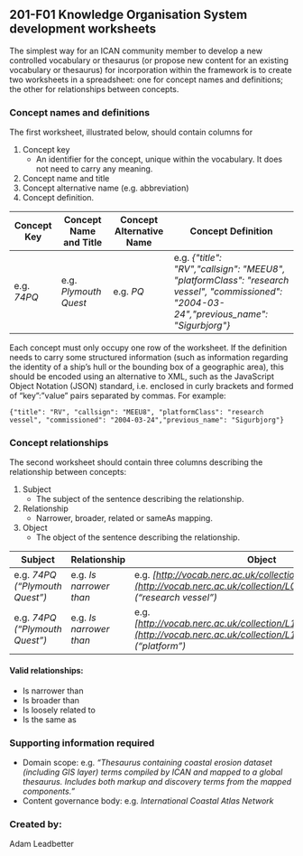 ## 201-F01 Knowledge Organisation System development worksheets ##

The simplest way for an ICAN community member to develop a new controlled vocabulary or thesaurus (or propose new content for an existing vocabulary or thesaurus) for incorporation within the framework is to create two worksheets in a spreadsheet: one for concept names and definitions; the other for relationships between concepts.

### Concept names and definitions ###

The first worksheet, illustrated below, should contain columns for
1. Concept key
	- An identifier for the concept, unique within the vocabulary. It does not need to carry any meaning.
2. Concept name and title
3. Concept alternative name (e.g. abbreviation)
4. Concept definition.

Concept Key | Concept Name and Title | Concept Alternative Name | Concept Definition
------------|------------------------|--------------------------|-------------------
e.g. *74PQ* | e.g. *Plymouth Quest* | e.g. *PQ* | e.g. *{"title": "RV","callsign": "MEEU8", "platformClass": "research vessel", "commissioned": "2004-03-24","previous_name": "Sigurbjorg"}*

Each concept must only occupy one row of the worksheet. If the definition needs to carry some structured information (such as information regarding the identity of a ship’s hull or the bounding box of a geographic area), this should be encoded using an alternative to XML, such as the JavaScript Object Notation (JSON) standard, i.e. enclosed in curly brackets and formed of “key”:”value” pairs separated by commas. For example:

`{"title": "RV", "callsign": "MEEU8", "platformClass": "research vessel", "commissioned": "2004-03-24","previous_name": "Sigurbjorg"}`

### Concept relationships ###

The second worksheet should contain three columns describing the relationship between concepts:
1. Subject
	- The subject of the sentence describing the relationship.
2. Relationship
	- Narrower, broader, related or sameAs mapping.
3. Object
	- The object of the sentence describing the relationship.

Subject  |  Relationship  |  Object
---------|----------------|--------
e.g. *74PQ (“Plymouth Quest”)*  | e.g. *Is narrower than* | e.g. *[http://vocab.nerc.ac.uk/collection/L06/current/31/](http://vocab.nerc.ac.uk/collection/L06/current/31/) (“research vessel”)*
e.g. *74PQ (“Plymouth Quest”)*  | e.g. *Is narrower than* | e.g. *[http://vocab.nerc.ac.uk/collection/L19/current/SDNKG04/](http://vocab.nerc.ac.uk/collection/L19/current/SDNKG04/) (“platform”)*

#### Valid relationships: ####
- Is narrower than
- Is broader than
- Is loosely related to
- Is the same as

### Supporting information required ###
- Domain scope: e.g. *“Thesaurus containing coastal erosion dataset (including GIS layer) terms compiled by ICAN and mapped to a global thesaurus. Includes both markup and discovery terms from the mapped components.”*
- Content governance body: e.g. *International Coastal Atlas Network*

### Created by: ###
Adam Leadbetter